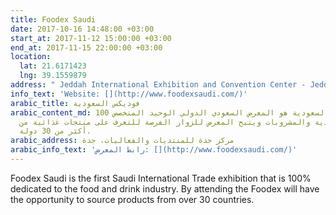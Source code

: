 ```yaml
---
title: Foodex Saudi
date: 2017-10-16 14:48:00 +03:00
start_at: 2017-11-12 15:00:00 +03:00
end_at: 2017-11-15 22:00:00 +03:00
location:
  lat: 21.6171423
  lng: 39.1559879
address: " Jeddah International Exhibition and Convention Center - Jeddah"
info_text: 'Website: [](http://www.foodexsaudi.com/)'
arabic_title: فوديكس السعودية
arabic_content_md: معرض فوديكس السعودية هو المعرض السعودي الدولي الوحيد المتخصص 100%
  في قطاع الأغذية والمشروبات ويتيح المعرض للزوار الفرصة للتعرف على منتجات غذائية من
  أكثر من 30 دولة.
arabic_address: مركز جدة للمنتديات والفعاليات، جدة
arabic_info_text: 'رابط المعرض: [](http://www.foodexsaudi.com/)'
---
```


Foodex Saudi is the first Saudi International Trade exhibition that is 100% dedicated to the food and drink industry. By attending the Foodex will have the opportunity to source products from over 30 countries.